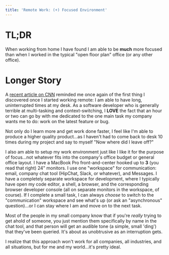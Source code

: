 ```yaml
---
title: 'Remote Work: (+) Focused Environment'
---
```


# TL;DR

When working from home I have found I am able to be **much** more focused than when I worked in the typical "open floor plan" office (or any other office).

# Longer Story

A [recent article on CNN](http://money.cnn.com/2014/11/12/pf/distracted-workplace/index.html) reminded me once again of the first thing I discovered once I started working remote: I am able to have long, uninterrupted times at my desk.  As a software developer who is generally terrible at multi-tasking and context-switching, I **LOVE** the fact that an hour or two can go by with me dedicated to the one main task my company wants me to do: work on the latest feature or bug.

Not only do I learn more and get work done faster, I feel like I'm able to produce a higher quality product...as I haven't had to come back to desk 10 times during my project and say to myself "Now where did I leave off?"

I also am able to setup my work environment just like I like it for the purpose of focus...not whatever fits into the company's office budget or general office layout.  I have a MacBook Pro front-and-center hooked up to **3** (you read that right) 24" monitors.  I use one "workspace" for communication: email, company chat tool (HipChat, Slack, or whatever), and Messages.  I have a completely separate workspace for development, where I typically have open my code editor, a shell, a browser, and the corresponding browser developer console (all on separate monitors in the workspace, of course).  If I complete a small task, I can always *choose* to switch to the "communication" workspace and see what's up (or ask an "asynchronous" question)...or I can stay where I am and move on to the next task.

Most of the people in my small company know that if you're *really* trying to get ahold of someone, you just mention them specifically by name in the chat tool, and that person will get an audible tone (a simple, small 'ding') that they've been queried.  It's about as unobtrusive as an interruption gets.

I realize that this approach won't work for all companies, all industries, and all situations, but for me and my world...it's pretty ideal.
